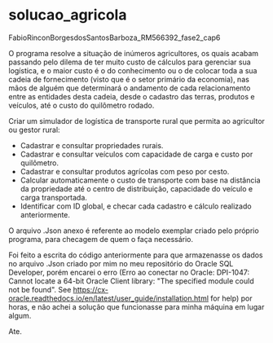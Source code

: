 # solucao_agricola

FabioRinconBorgesdosSantosBarboza_RM566392_fase2_cap6

O programa resolve a situação de inúmeros agricultores, os quais acabam passando pelo dilema de ter muito custo de cálculos para gerenciar sua logística, e o maior custo é o do conhecimento ou o de colocar toda a sua cadeia de fornecimento (visto que é o setor primário da economia), nas mãos de alguém que determinará o andamento de cada relacionamento entre as entidades desta cadeia, desde o cadastro das terras, produtos e veículos, até o custo do quilômetro rodado.

Criar um simulador de logística de transporte rural que permita ao agricultor ou gestor rural:

- Cadastrar e consultar propriedades rurais.
- Cadastrar e consultar veículos com capacidade de carga e custo por quilômetro.
- Cadastrar e consultar produtos agrícolas com peso por cesto.
- Calcular automaticamente o custo de transporte com base na distância da propriedade até o centro de distribuição, capacidade do veículo e carga transportada.
- Identificar com ID global, e checar cada cadastro e cálculo realizado anteriormente.

O arquivo .Json anexo é referente ao modelo exemplar criado pelo próprio programa, para checagem de quem o faça necessário.

Foi feito a escrita do código anteriormente para que armazenasse os dados no arquivo .Json criado por mim no meu repositório do Oracle SQL Developer, porém encarei o erro (Erro ao conectar no Oracle: DPI-1047: Cannot locate a 64-bit Oracle Client library: "The specified module could not be found". See https://cx-oracle.readthedocs.io/en/latest/user_guide/installation.html for help) por horas, e não achei a solução que funcionasse para minha máquina em lugar algum.

Ate.
